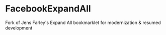 # FacebookExpandAll
Fork of Jens Farley's Expand All bookmarklet for modernization &amp; resumed development
